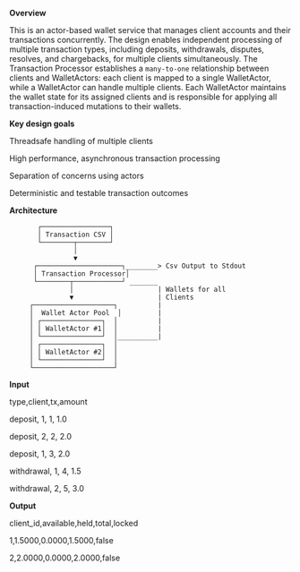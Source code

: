 **Overview**

This is an actor-based wallet service that manages client accounts and their transactions concurrently. The design enables independent processing of multiple transaction types, including deposits, withdrawals, disputes, resolves, and chargebacks, for multiple clients simultaneously. The Transaction Processor establishes a `many-to-one` relationship between clients and WalletActors: each client is mapped to a single WalletActor, while a WalletActor can handle multiple clients. Each WalletActor maintains the wallet state for its assigned clients and is responsible for applying all transaction-induced mutations to their wallets.


**Key design goals**

Threadsafe handling of multiple clients

High performance, asynchronous transaction processing

Separation of concerns using actors

Deterministic and testable transaction outcomes


**Architecture**

           ┌─────────────────┐
           │ Transaction CSV │
           └────────┬────────┘
                    │
                    ▼
          ┌─────────────────────┐________> Csv Output to Stdout 
          │ Transaction Processor│    
          └────────┬────────────┘ _______       
                   │                     | Wallets for all
                   ▼                     | Clients
         ┌────────────────────┐          |
         │  Wallet Actor Pool  │         |
         │ ┌───────────────┐  │          |
         │ │ WalletActor #1│  │          |
         │ └───────────────┘  │__________|
         │ ┌───────────────┐  │
         │ │ WalletActor #2│  │
         │ └───────────────┘  │
         └────────────────────┘

**Input**

type,client,tx,amount

deposit, 1, 1, 1.0

deposit, 2, 2, 2.0

deposit, 1, 3, 2.0

withdrawal, 1, 4, 1.5

withdrawal, 2, 5, 3.0


**Output**

client_id,available,held,total,locked

1,1.5000,0.0000,1.5000,false

2,2.0000,0.0000,2.0000,false

